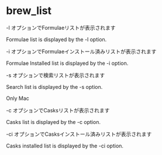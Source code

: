 # brew_list

-l オプションでFormulaeリストが表示されます

Formulae list is displayed by the -l option.

-i オプションでFormulaeインストール済みリストが表示されます

Formulae Installed list is displayed by the -i option.

-s オプションで検索リストが表示されます

Search list is displayed by the -s option.

 Only Mac

-c オプションでCasksリストが表示されます

Casks list is displayed by the -c option.

-ci オプションでCasksインストール済みリストが表示されます

Casks installed list is displayed by the -ci option.
